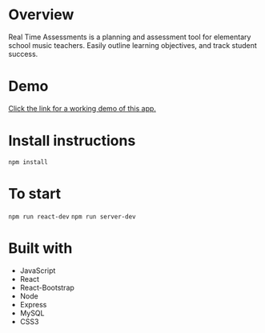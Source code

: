 # Overview

Real Time Assessments is a planning and assessment tool for elementary school music teachers. Easily outline learning objectives, and track student success.

# Demo

[Click the link for a working demo of this app.](https://www.youtube.com/watch?v=uhFh9lXIF2w&t=5s)

# Install instructions

`npm install`

# To start

`npm run react-dev`
`npm run server-dev`

# Built with

- JavaScript
- React
- React-Bootstrap
- Node
- Express
- MySQL
- CSS3
